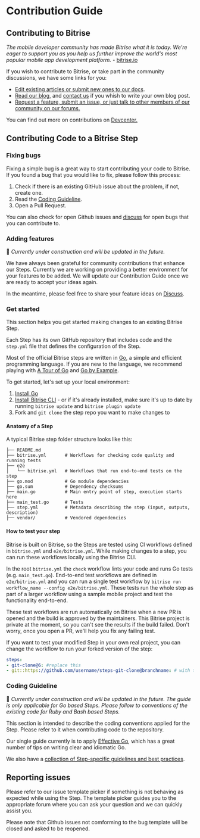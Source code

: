 # Contribution Guide

## Contributing to Bitrise

_The mobile developer community has made Bitrise what it is today. We're eager to support you as you help us further improve the world's most popular mobile app development platform._ - [bitrise.io](https://go.bitrise.io/community/contributing)

If you wish to contribute to Bitrise, or take part in the community discussions, we have some links for you:

- [Edit existing articles or submit new ones to our docs](https://github.com/bitrise-io/devcenter/).
- [Read our blog](https://blog.bitrise.io/), and [contact us](https://www.bitrise.io/contact) if you whish to write your own blog post.
- [Request a feature, submit an issue, or just talk to other members of our community on our forums.](https://discuss.bitrise.io/)

You can find out more on contributions on [Devcenter.](https://devcenter.bitrise.io/contributors/contributors-index/)

## Contributing Code to a Bitrise Step

### Fixing bugs

Fixing a simple bug is a great way to start contributing your code to Bitrise. If you found a bug that you would like to fix, please follow this process:

1. Check if there is an existing GitHub issue about the problem, if not, create one.
1. Read the [Coding Guideline](#coding-guideline).
1. Open a Pull Request.

You can also check for open Github issues and [discuss](https://discuss.bitrise.io/) for open bugs that you can contribute to.

### Adding features

🚧 _Currently under construction and will be updated in the future._

We have always been grateful for community contributions that enhance our Steps. Currently we are working on providing a better environment for your features to be added. We will update our Contribution Guide once we are ready to accept your ideas again.

In the meantime, please feel free to share your feature ideas on [Discuss](https://discuss.bitrise.io/c/feature-request).

### Get started

This section helps you get started making changes to an existing Bitrise Step.

Each Step has its own GitHub repository that includes code and the `step.yml` file that defines the configuration of the Step.

Most of the official Bitrise steps are written in [Go](https://golang.org), a simple and efficient programming language. If you are new to the language, we recommend playing with [A Tour of Go](https://tour.golang.org/) and [Go by Example](https://gobyexample.com/).

To get started, let's set up your local environment:

1. [Install Go](https://golang.org/doc/install)
2. [Install Bitrise CLI](https://devcenter.bitrise.io/bitrise-cli/installation/) - or if it's already installed, make sure it's up to date by running `bitrise update` and `bitrise plugin update`
3. Fork and `git clone` the step repo you want to make changes to

#### Anatomy of a Step

A typical Bitrise step folder structure looks like this:

```
├── README.md
├── bitrise.yml       # Workflows for checking code quality and running tests
├── e2e
│   └── bitrise.yml   # Workflows that run end-to-end tests on the step
├── go.mod            # Go module dependencies
├── go.sum            # Dependency checksums
├── main.go           # Main entry point of step, execution starts here
├── main_test.go      # Tests
├── step.yml          # Metadata describing the step (input, outputs, description)
├── vendor/           # Vendored dependencies
```

#### How to test your step

Bitrise is built on Bitrise, so the Steps are tested using CI workflows defined in `bitrise.yml` and `e2e/bitrise.yml`. While making changes to a step, you can run these workflows locally using the Bitrise CLI. 

In the root `bitrise.yml` the `check` workflow lints your code and runs Go tests (e.g. `main_test.go`). End-to-end test workflows are defined in `e2e/bitrise.yml` and you can run a single test workflow by `bitrise run workflow_name --config e2e/bitrise.yml`. These tests run the whole step as part of a larger workflow using a sample mobile project and test the functionality end-to-end.

These test workflows are run automatically on Bitrise when a new PR is opened and the build is approved by the maintainers. This Bitrise project is private at the moment, so you can't see the results if the build failed. Don't worry, once you open a PR, we'll help you fix any failing test.

If you want to test your modified Step in your own real project, you can change the workflow to run your forked version of the step:

```yaml
steps:
- git-clone@6: #replace this
- git::https://github.com/username/steps-git-clone@branchname: # with this 
```


### Coding Guideline

🚧 _Currently under construction and will be updated in the future. The guide is only applicable for Go based Steps. Please follow to conventions of the existing code for Ruby and Bash based Steps._

This section is intended to describe the coding conventions applied for the Step. Please refer to it when contributing code to the repository.

Our single guide currently is to apply [Effective Go](https://golang.org/doc/effective_go.html), which has a great number of tips on writing clear and idiomatic Go.

We also have a [collection of Step-specific guidelines and best practices](https://github.com/bitrise-io/bitrise/blob/master/_docs/step-development-guideline.md).

## Reporting issues

Please refer to our issue template picker if something is not behaving as expected while using the Step. The template picker guides you to the appropriate forum where you can ask your question and we can quickly assist you.

Please note that Github issues not comforming to the bug template will be closed and asked to be reopened.
